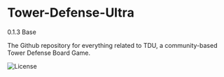 # Tower-Defense-Ultra
0.1.3 Base

The Github repository for everything related to TDU, a community-based Tower Defense Board Game.

![License](https://licensebuttons.net/p/zero/1.0/80x15.png)
